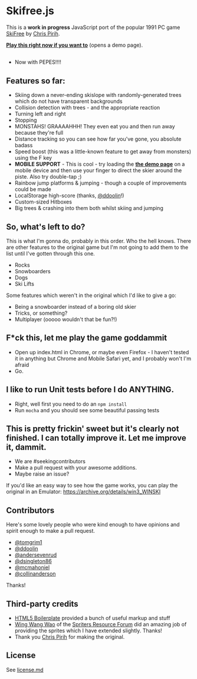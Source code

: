 # Skifree.js

This is a **work in progress** JavaScript port of the popular 1991 PC game [SkiFree](http://en.wikipedia.org/wiki/Skifree) by [Chris Pirih](http://ski.ihoc.net/).

[**Play this right now if you want to**](http://basicallydan.github.io/skifree.js) (opens a demo page).

##
* Now with PEPES!!!!

## Features so far:

* Skiing down a never-ending skislope with randomly-generated trees which do not have transparent backgrounds
* Collision detection with trees - and the appropriate reaction
* Turning left and right
* Stopping
* MONSTAHS! GRAAAAHHH! They even eat you and then run away because they're full
* Distance tracking so you can see how far you've gone, you absolute badass
* Speed boost (this was a little-known feature to get away from monsters) using the F key
* **MOBILE SUPPORT** - This is cool - try loading the [**the demo page**](http://basicallydan.github.io/skifree.js) on a mobile device and then use your finger to direct the skier around the piste. Also try double-tap ;)
* Rainbow jump platforms & jumping - though a couple of improvements could be made
* LocalStorage high-score (thanks, [@ddoolin](https://github.com/ddoolin)!)
* Custom-sized Hitboxes
* Big trees & crashing into them both whilst skiing and jumping

## So, what's left to do?

This is what I'm gonna do, probably in this order. Who the hell knows. There are other features to the original game but I'm not going to add them to the list until I've gotten through this one.

* Rocks
* Snowboarders
* Dogs
* Ski Lifts

Some features which weren't in the original which I'd like to give a go:

* Being a snowboarder instead of a boring old skier
* Tricks, or something?
* Multiplayer (ooooo wouldn't that be fun?!)

## F*ck this, let me play the game goddammit

* Open up index.html in Chrome, or maybe even Firefox - I haven't tested it in anything but Chrome and Mobile Safari yet, and I probably won't I'm afraid
* Go.

## I like to run Unit tests before I do ANYTHING.

* Right, well first you need to do an `npm install`
* Run `mocha` and you should see some beautiful passing tests

## This is pretty frickin' sweet but it's clearly not finished. I can totally improve it. Let me improve it, dammit.

* We are #seekingcontributors
* Make a pull request with your awesome additions.
* Maybe raise an issue?

If you'd like an easy way to see how the game works, you can play the original in an Emulator: https://archive.org/details/win3_WINSKI

## Contributors

Here's some lovely people who were kind enough to have opinions and spirit enough to make a pull request.

* [@tomgrim1](https://github.com/tomgrim1)
* [@ddoolin](https://github.com/ddoolin)
* [@andersevenrud](https://github.com/andersevenrud)
* [@dsingleton86](https://github.com/dsingleton86)
* [@mcmahoniel](https://github.com/mcmahoniel)
* [@collinanderson](https://github.com/collinanderson)

Thanks!

## Third-party credits

* [HTML5 Boilerplate](http://html5boilerplate.com) provided a bunch of useful markup and stuff
* [Wing Wang Wao](http://spriters-resource.com/submitter/Wing%20Wang%20Wao) of the [Spriters Resource Forum](http://spriters-resource.com) did an amazing job of providing the sprites which I have extended slightly. Thanks!
* Thank you [Chris Pirih](http://ski.ihoc.net/) for making the original.

## License

See [license.md](blob/master/license.md)
